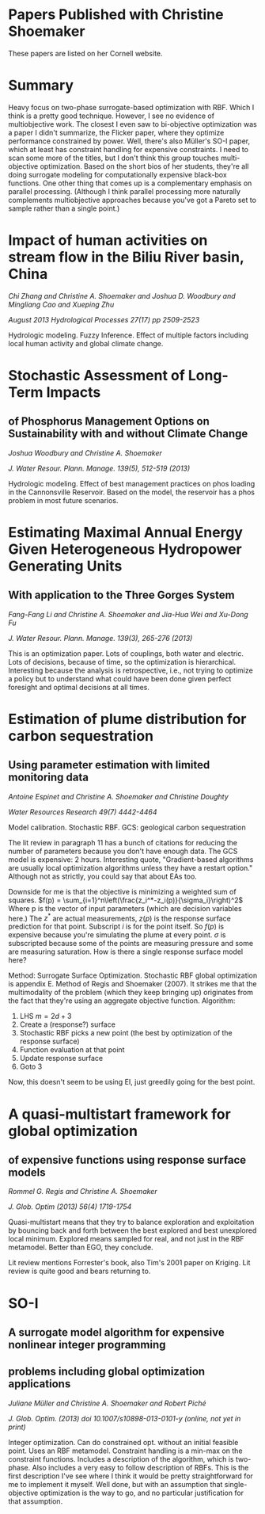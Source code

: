 # Papers Published with Christine Shoemaker

These papers are listed on her Cornell website.

# Summary

Heavy focus on two-phase surrogate-based optimization with RBF.
    Which I think is a pretty good technique.
    However, I see no evidence of multiobjective work.
    The closest I even saw to bi-objective optimization was a paper I didn't 
        summarize, the Flicker paper, where they optimize performance 
        constrained by power.
    Well, there's also Müller's SO-I paper, which at least has constraint
        handling for expensive constraints.
    I need to scan some more of the titles, but I don't think this group
        touches multi-objective optimization.
    Based on the short bios of her students, they're all doing surrogate
        modeling for computationally expensive black-box functions.
    One other thing that comes up is a complementary emphasis on parallel
        processing.
    (Although I think parallel processing more naturally complements
        multiobjective approaches because you've got a Pareto set to
        sample rather than a single point.)

# Impact of human activities on stream flow in the Biliu River basin, China

 *Chi Zhang and Christine A. Shoemaker and Joshua D. Woodbury and Mingliang
    Cao and Xueping Zhu*

 *August 2013 Hydrological Processes 27(17) pp 2509-2523*

Hydrologic modeling.  Fuzzy Inference.
    Effect of multiple factors including local human activity and global
        climate change.

# Stochastic Assessment of Long-Term Impacts 
## of Phosphorus Management Options on Sustainability with and without Climate Change

 *Joshua Woodbury and Christine A. Shoemaker*

 *J. Water Resour. Plann. Manage. 139(5), 512-519 (2013)*

Hydrologic modeling.
    Effect of best management practices on phos loading in the Cannonsville
        Reservoir.
    Based on the model, the reservoir has a phos problem in most future 
        scenarios.

# Estimating Maximal Annual Energy Given Heterogeneous Hydropower Generating Units
## With application to the Three Gorges System

 *Fang-Fang Li and Christine A. Shoemaker and Jia-Hua Wei and Xu-Dong Fu*

 *J. Water Resour. Plann. Manage. 139(3), 265-276 (2013)*

This is an optimization paper.
    Lots of couplings, both water and electric.
    Lots of decisions, because of time, so the optimization is hierarchical.
    Interesting because the analysis is retrospective, i.e., not trying to
        optimize a policy but to understand what could have been done given
        perfect foresight and optimal decisions at all times.

# Estimation of plume distribution for carbon sequestration
## Using parameter estimation with limited monitoring data

 *Antoine Espinet and Christine A. Shoemaker and Christine Doughty*
 
 *Water Resources Research 49(7) 4442-4464*

Model calibration.
    Stochastic RBF.
    GCS: geological carbon sequestration

The lit review in paragraph 11 has a bunch of citations for reducing the
    number of parameters because you don't have enough data.
    The GCS model is expensive: 2 hours.
    Interesting quote, "Gradient-based algorithms are usually local 
        optimization algorithms unless they have a restart option."
    Although not as strictly, you could say that about EAs too.

Downside for me is that the objective is minimizing a weighted sum of squares.
    $f(p) = \sum_{i=1}^n\left(\frac{z_i^*-z_i(p)}{\sigma_i}\right)^2$
    Where p is the vector of input parameters (which are decision variables 
        here.)
    The $z^*$ are actual measurements, $z(p)$ is the response surface 
        prediction for that point.
    Subscript $i$ is for the point itself.
    So $f(p)$ is expensive because you're simulating the plume at every
        point.
    $\sigma$ is subscripted because some of the points are measuring 
        pressure and some are measuring saturation.
    How is there a single response surface model here?

Method: Surrogate Surface Optimization.
    Stochastic RBF global optimization is appendix E.
    Method of Regis and Shoemaker (2007).
    It strikes me that the multimodality of the problem (which they keep 
        bringing up) originates from the fact that they're using an 
        aggregate objective function.
    Algorithm:

1.  LHS $m=2d+3$
2.  Create a (response?) surface
3.  Stochastic RBF picks a new point (the best by optimization of the 
    response surface)
4.  Function evaluation at that point
5.  Update response surface
6.  Goto 3

Now, this doesn't seem to be using EI, just greedily going for the best point.

# A quasi-multistart framework for global optimization
## of expensive functions using response surface models

 *Rommel G. Regis and Christine A. Shoemaker*

 *J. Glob. Optim (2013) 56(4) 1719-1754*

Quasi-multistart means that they try to balance exploration and 
    exploitation by bouncing back and forth between the best explored
    and best unexplored local minimum.
    Explored means sampled for real, and not just in the RBF metamodel.
    Better than EGO, they conclude.

Lit review mentions Forrester's book, also Tim's 2001 paper on Kriging.
    Lit review is quite good and bears returning to.

# SO-I
## A surrogate model algorithm for expensive nonlinear integer programming
## problems including global optimization applications

 *Juliane Müller and Christine A. Shoemaker and Robert Piché*

 *J. Glob. Optim. (2013) doi 10.1007/s10898-013-0101-y (online, not yet in 
 print)*

Integer optimization.
    Can do constrained opt. without an initial feasible point.
    Uses an RBF metamodel.
    Constraint handling is a min-max on the constraint functions.
    Includes a description of the algorithm, which is two-phase.
    Also includes a very easy to follow description of RBFs.
    This is the first description I've see where I think it would be pretty 
        straightforward for me to implement it myself.
    Well done, but with an assumption that single-objective optimization is
        the way to go, and no particular justification for that assumption.

<!--
# Bibliography
-->

<!--
vim:ts=4:sw=4:expandtab:wrap lbr:ai
-->
